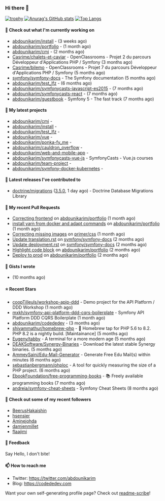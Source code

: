 ### Hi there 👋

[![trophy](https://github-profile-trophy.vercel.app/?username=abdounikarim&theme=onestar&row=1&column=7&no-frame=true&margin-w=13)](https://github.com/ryo-ma/github-profile-trophy)
[![Anurag's GitHub stats](https://github-readme-stats.vercel.app/api?username=abdounikarim&show_icons=true&theme=dark&count_private=true&hide_border=true)](https://github.com/anuraghazra/github-readme-stats)
[![Top Langs](https://github-readme-stats.vercel.app/api/top-langs/?username=abdounikarim&langs_count=8&layout=compact&theme=dark&hide_border=true)](https://github.com/anuraghazra/github-readme-stats)

#### 👷 Check out what I'm currently working on

- [abdounikarim/install](https://github.com/abdounikarim/install) -  (3 weeks ago)
- [abdounikarim/portfolio](https://github.com/abdounikarim/portfolio) -  (1 month ago)
- [abdounikarim/cmi](https://github.com/abdounikarim/cmi) -  (2 months ago)
- [Casrime/chalets-et-caviar](https://github.com/Casrime/chalets-et-caviar) - OpenClassrooms - Projet 2 du parcours Développeur d&#39;Applications PHP / Symfony (3 months ago)
- [Casrime/bilemo](https://github.com/Casrime/bilemo) - OpenClassrooms - Projet 7 du parcours Développeur d&#39;Applications PHP / Symfony (5 months ago)
- [symfony/symfony-docs](https://github.com/symfony/symfony-docs) - The Symfony documentation (5 months ago)
- [abdounikarim/test_lfz](https://github.com/abdounikarim/test_lfz) -  (6 months ago)
- [abdounikarim/symfonycasts-javascript-es2015](https://github.com/abdounikarim/symfonycasts-javascript-es2015) -  (7 months ago)
- [abdounikarim/symfonycasts-react](https://github.com/abdounikarim/symfonycasts-react) -  (7 months ago)
- [abdounikarim/guestbook](https://github.com/abdounikarim/guestbook) - Symfony 5 - The fast track (7 months ago)

#### 🌱 My latest projects

- [abdounikarim/cmi](https://github.com/abdounikarim/cmi) - 
- [abdounikarim/install](https://github.com/abdounikarim/install) - 
- [abdounikarim/test_lfz](https://github.com/abdounikarim/test_lfz) - 
- [abdounikarim/vue](https://github.com/abdounikarim/vue) - 
- [abdounikarim/ponka-fy_me](https://github.com/abdounikarim/ponka-fy_me) - 
- [abdounikarim/cauldron_overflow](https://github.com/abdounikarim/cauldron_overflow) - 
- [abdounikarim/web-and-mobile-app](https://github.com/abdounikarim/web-and-mobile-app) - 
- [abdounikarim/symfonycasts-vue-js](https://github.com/abdounikarim/symfonycasts-vue-js) - SymfonyCasts - Vue.js courses
- [abdounikarim/team-project](https://github.com/abdounikarim/team-project) - 
- [abdounikarim/symfony-docker-kubernetes](https://github.com/abdounikarim/symfony-docker-kubernetes) - 

#### 🔭 Latest releases I've contributed to

- [doctrine/migrations](https://github.com/doctrine/migrations) ([3.5.0](https://github.com/doctrine/migrations/releases/tag/3.5.0), 1 day ago) - Doctrine Database Migrations Library

#### 🔨 My recent Pull Requests

- [Correcting frontend](https://github.com/abdounikarim/portfolio/pull/105) on [abdounikarim/portfolio](https://github.com/abdounikarim/portfolio) (1 month ago)
- [install yarn from docker and adapt commands](https://github.com/abdounikarim/portfolio/pull/103) on [abdounikarim/portfolio](https://github.com/abdounikarim/portfolio) (1 month ago)
- [Correcting missing images](https://github.com/primer/css/pull/1932) on [primer/css](https://github.com/primer/css) (1 month ago)
- [Update translation.rst](https://github.com/symfony/symfony-docs/pull/16461) on [symfony/symfony-docs](https://github.com/symfony/symfony-docs) (2 months ago)
- [Update deployment.rst](https://github.com/symfony/symfony-docs/pull/16460) on [symfony/symfony-docs](https://github.com/symfony/symfony-docs) (2 months ago)
- [Highlight code block](https://github.com/abdounikarim/portfolio/pull/99) on [abdounikarim/portfolio](https://github.com/abdounikarim/portfolio) (2 months ago)
- [Deploy to prod](https://github.com/abdounikarim/portfolio/pull/97) on [abdounikarim/portfolio](https://github.com/abdounikarim/portfolio) (2 months ago)

#### 📓 Gists I wrote

- [](https://gist.github.com/b237278802559acb0bcf1e2516ba718e) (10 months ago)

#### ⭐ Recent Stars

- [coopTilleuls/workshop-apip-ddd](https://github.com/coopTilleuls/workshop-apip-ddd) - Demo project for the API Platform / DDD Workshop (1 month ago)
- [mxkh/symfony-api-platform-ddd-cqrs-boilerplate](https://github.com/mxkh/symfony-api-platform-ddd-cqrs-boilerplate) - Symfony API Platform DDD CQRS Boilerplate (1 month ago)
- [abdounikarim/codededev](https://github.com/abdounikarim/codededev) -  (3 months ago)
- [shivammathur/homebrew-php](https://github.com/shivammathur/homebrew-php) - :beer: Homebrew tap for PHP 5.6 to 8.2. PHP 8.2 is a nightly build. [Maintainance] (5 months ago)
- [Eugeny/tabby](https://github.com/Eugeny/tabby) - A terminal for a more modern age (5 months ago)
- [DEAKSoftware/Synergy-Binaries](https://github.com/DEAKSoftware/Synergy-Binaries) - Download the latest stable Synergy binaries. (5 months ago)
- [AmmeySaini/Edu-Mail-Generator](https://github.com/AmmeySaini/Edu-Mail-Generator) - Generate Free Edu Mail(s) within minutes (6 months ago)
- [sebastianbergmann/phploc](https://github.com/sebastianbergmann/phploc) - A tool for quickly measuring the size of a PHP project. (6 months ago)
- [EbookFoundation/free-programming-books](https://github.com/EbookFoundation/free-programming-books) - :books: Freely available programming books (7 months ago)
- [andreia/symfony-cheat-sheets](https://github.com/andreia/symfony-cheat-sheets) - Symfony Cheat Sheets (8 months ago)

#### 👯 Check out some of my recent followers

- [BeerusHakaishin](https://github.com/BeerusHakaishin)
- [hsensier](https://github.com/hsensier)
- [Aminejohda](https://github.com/Aminejohda)
- [damienmillet](https://github.com/damienmillet)
- [flaajimi](https://github.com/flaajimi)

#### 💬 Feedback

Say Hello, I don't bite!

#### 📫 How to reach me

- Twitter: https://twitter.com/abdounikarim
- Blog: https://codededev.com

Want your own self-generating profile page? Check out [readme-scribe](https://github.com/muesli/readme-scribe)!
